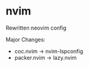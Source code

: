 # nvim

Rewritten neovim config

Major Changes:

- coc.nvim -> nvim-lspconfig
- packer.nvim -> lazy.nvim

